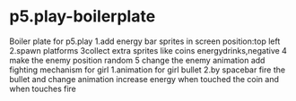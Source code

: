 # p5.play-boilerplate
Boiler plate for p5.play
1.add energy bar sprites in screen position:top left
2.spawn platforms
3collect extra sprites like coins energydrinks,negative
4 make the enemy position random 
5 change the enemy animation
add fighting mechanism for girl 
1.animation for girl bullet
2.by spacebar fire the bullet and change animation
increase energy when touched the coin and when  touches fire

 
